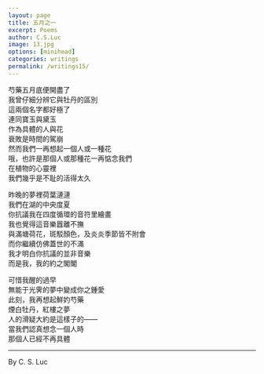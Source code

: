 ```yaml
---
layout: page
title: 五月之一
excerpt: Poems
author: C.S.Luc
image: 13.jpg
options: [minihead]
categories: writings
permalink: /writings15/
---
```


芍藥五月底便開盡了   
我曾仔細分辨它與牡丹的區別   
這兩個名字都好極了   
連同寶玉與黛玉   
作為具體的人與花   
衰敗是時間的駕崩   
然而我們一再想起一個人或一種花   
哦，也許是那個人或那種花一再惦念我們   
在植物的心靈裡   
我們幾乎是不耻的活得太久   

昨晚的夢裡荷葉漣漣   
我們在湖的中央度夏   
你抗議我在四度循環的音符里繪畫   
我也覺得這音樂囂離不撫   
與滿塘荷花，斑駁顏色，及炎炎季節皆不附會   
而你繼續仿佛蓋世的不滿   
我才明白你抗議的並非音樂   
而是我，我的約之閣閣   

 可惜我醒的過早   
無能于光霁的夢中變成你之鍾愛   
此刻，我再想起鮮妁芍藥   
煙白牡丹，紅樓之夢   
人的滑疑大約是這樣子的——   
當我們認真想念一個人時   
那個人已經不再具體

****

By C. S. Luc